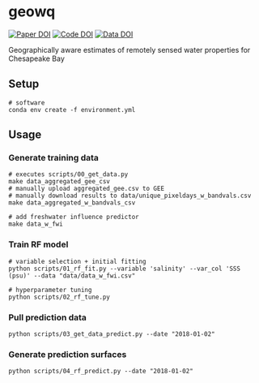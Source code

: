 # geowq

[![Paper DOI](https://img.shields.io/badge/Paper-XXXX/XXXX-blue.svg)](https://doi.org) [![Code DOI](https://img.shields.io/badge/Code-XXXX/XXXX-blue.svg)](https://doi.org) [![Data DOI](https://img.shields.io/badge/Data-XXXX/XXXX-blue.svg)](https://doi.org)

Geographically aware estimates of remotely sensed water properties for Chesapeake Bay

## Setup

```shell
# software
conda env create -f environment.yml
```

<!-- ```shell
# observtional data
createdb -U postgres icom
set PGPASSWORD=password psql -U postgres -d icom -c 'CREATE EXTENSION postgis;'
python scripts/00_load_all_data.py
``` -->

## Usage

### Generate training data

```shell
# executes scripts/00_get_data.py
make data_aggregated_gee_csv
# manually upload aggregated_gee.csv to GEE
# manually download results to data/unique_pixeldays_w_bandvals.csv
make data_aggregated_w_bandvals_csv

# add freshwater influence predictor
make data_w_fwi
```

### Train RF model

```shell
# variable selection + initial fitting
python scripts/01_rf_fit.py --variable 'salinity' --var_col 'SSS (psu)' --data "data/data_w_fwi.csv"

# hyperparameter tuning
python scripts/02_rf_tune.py
```

### Pull prediction data

```shell
python scripts/03_get_data_predict.py --date "2018-01-02"
```

### Generate prediction surfaces

```shell
python scripts/04_rf_predict.py --date "2018-01-02"
```
